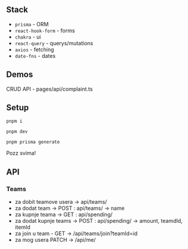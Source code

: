 ## Stack

- `prisma` - ORM
- `react-hook-form` - forms
- `chakra` - ui
- `react-query` - querys/mutations
- `axios` - fetching
- `date-fns` - dates

## Demos

CRUD API - pages/api/complaint.ts

## Setup

```
pnpm i
```

```
pnpm dev
```

```
pnpm prisma generate
```

Pozz svima!

## API

### Teams

- za dobit teamove usera -> api/teams/
- za dodat team -> POST : api/teams/ -> name
- za kupnje teama -> GET : api/spending/
- za dodat kupnje teams -> POST : api/spending/ -> amount, teamdId, itemId
- za join u team - GET -> /api/teams/join?teamId=id
- za mog usera PATCH -> /api/me/
